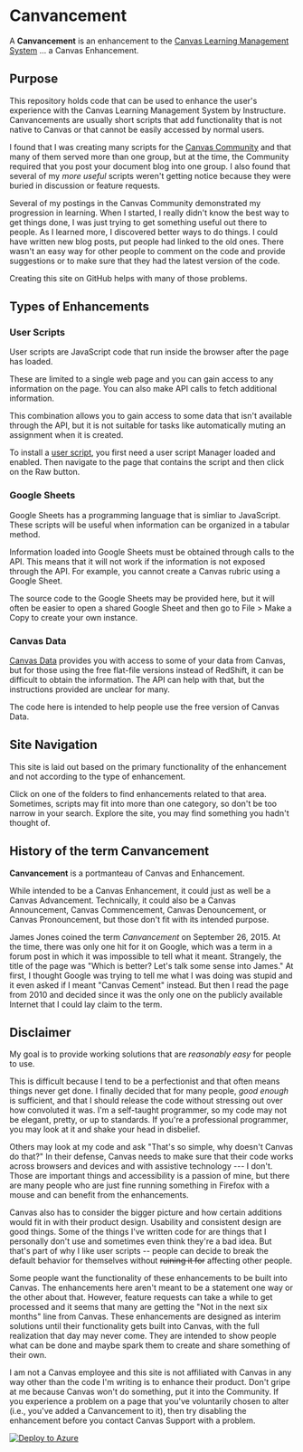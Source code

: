 # Canvancement
A **Canvancement** is an enhancement to the [Canvas Learning Management System](http://www.canvaslms.com/) ... a Canvas Enhancement.

## Purpose
This repository holds code that can be used to enhance the user's experience with the Canvas Learning Management System by Instructure. Canvancements are usually short scripts that add functionality that is not native to Canvas or that cannot be easily accessed by normal users. 

I found that I was creating many scripts for the [Canvas Community](https://community.canvaslms.com) and that many of them served more than one group, but at the time, the Community required that you post your document blog into one group. I also found that several of my *more useful* scripts weren't getting notice because they were buried in discussion or feature requests.

Several of my postings in the Canvas Community demonstrated my progression in learning. When I started, I really didn't know the best way to get things done, I was just trying to get something useful out there to people. As I learned more, I discovered better ways to do things. I could have written new blog posts, put people had linked to the old ones. There wasn't an easy way for other people to comment on the code and provide suggestions or to make sure that they had the latest version of the code.

Creating this site on GitHub helps with many of those problems.

## Types of Enhancements
### User Scripts
User scripts are JavaScript code that run inside the browser after the page has loaded.

These are limited to a single web page and you can gain access to any information on the page. You can also make API calls to fetch additional information.

This combination allows you to gain access to some data that isn't available through the API, but it is not suitable for tasks like automatically muting an assignment when it is created.

To install a [user script](USERSCRIPTS.md), you first need a user script Manager loaded and enabled. Then navigate to the page that contains the script and then click on the Raw button.

### Google Sheets
Google Sheets has a programming language that is simliar to JavaScript. These scripts will be useful when information can be organized in a tabular method.

Information loaded into Google Sheets must be obtained through calls to the API. This means that it will not work if the information is not exposed through the API. For example, you cannot create a Canvas rubric using a Google Sheet.

The source code to the Google Sheets may be provided here, but it will often be easier to open a shared Google Sheet and then go to File > Make a Copy to create your own instance.
### Canvas Data
[Canvas Data](canvas-data/) provides you with access to some of your data from Canvas, but for those using the free flat-file versions instead of RedShift, it can be difficult to obtain the information. The API can help with that, but the instructions provided are unclear for many.

The code here is intended to help people use the free version of Canvas Data.

## Site Navigation
This site is laid out based on the primary functionality of the enhancement and not according to the type of enhancement.

Click on one of the folders to find enhancements related to that area. Sometimes, scripts may fit into more than one category, so don't be too narrow in your search. Explore the site, you may find something you hadn't thought of.

## History of the term Canvancement
**Canvancement** is a portmanteau of Canvas and Enhancement. 

While intended to be a Canvas Enhancement, it could just as well be a Canvas Advancement. Technically, it could also be a Canvas Announcement, Canvas Commencement, Canvas Denouncement, or Canvas Pronouncement, but those don't fit with its intended purpose.

James Jones coined the term *Canvancement* on September 26, 2015. At the time, there was only one hit for it on Google, which was a term in a forum post in which it was impossible to tell what it meant. Strangely, the title of the page was "Which is better? Let's talk some sense into James." At first, I thought Google was trying to tell me what I was doing was stupid and it even asked if I meant "Canvas Cement" instead. But then I read the page from 2010 and decided since it was the only one on the publicly available Internet that I could lay claim to the term.

## Disclaimer
My goal is to provide working solutions that are *reasonably easy* for people to use.

This is difficult because I tend to be a perfectionist and that often means things never get done. I finally decided that for many people, *good enough* is sufficient, and that I should release the code without stressing out over how convoluted it was. I'm a self-taught programmer, so my code may not be elegant, pretty, or up to standards. If you're a professional programmer, you may look at it and shake your head in disbelief.

Others may look at my code and ask "That's so simple, why doesn't Canvas do that?" In their defense, Canvas needs to make sure that their code works across browsers and devices and with assistive technology --- I don't. Those are important things and accessibility is a passion of mine, but there are many people who are just fine running something in Firefox with a mouse and can benefit from the enhancements. 

Canvas also has to consider the bigger picture and how certain additions would fit in with their product design. Usability and consistent design are good things. Some of the things I've written code for are things that I personally don't use and sometimes even think they're a bad idea. But that's part of why I like user scripts -- people can decide to break the default behavior for themselves without ~~ruining it for~~ affecting other people.

Some people want the functionality of these enhancements to be built into Canvas. The enhancements here aren't meant to be a statement one way or the other about that. However, feature requests can take a while to get processed and it seems that many are getting the "Not in the next six months" line from Canvas. These enhancements are designed as interim solutions until their functionality gets built into Canvas, with the full realization that day may never come. They are intended to show people what can be done and maybe spark them to create and share something of their own.

I am not a Canvas employee and this site is not affiliated with Canvas in any way other than the code I'm writing is to enhance their product. Don't gripe at me because Canvas won't do something, put it into the Community. If you experience a problem on a page that you've voluntarily chosen to alter (i.e., you've added a Canvancement to it), then try disabling the enhancement before you contact Canvas Support with a problem.


[![Deploy to Azure](http://azuredeploy.net/deploybutton.png)](https://azuredeploy.net/)

